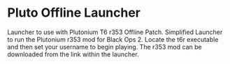 # Pluto Offline Launcher
Launcher to use with Plutonium T6 r353 Offline Patch.
Simplified Launcher to run the Plutonium r353 mod for Black Ops 2.
Locate the t6r executable and then set your username to begin playing.
The r353 mod can be downloaded from the link within the launcher.
